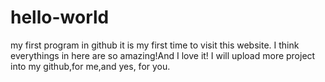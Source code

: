 # hello-world
my first program in github
it is my first time to visit this website. I think everythings in here are so amazing!And I love it!
I will upload more project into my github,for me,and yes, for you.
